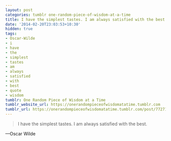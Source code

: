 ```yaml
---
layout: post
categories: tumblr one-random-piece-of-wisdom-at-a-time
title: I have the simplest tastes. I am always satisfied with the best.
date: '2014-02-20T23:03:53+10:30'
hidden: true
tags:
- Oscar-Wilde
- i
- have
- the
- simplest
- tastes
- am
- always
- satisfied
- with
- best
- quote
- wisdom
tumblr: One Random Piece of Wisdom at a Time
tumblr_website_url: https://onerandompieceofwisdomatatime.tumblr.com
tumblr_url: https://onerandompieceofwisdomatatime.tumblr.com/post/77271507192/i-have-the-simplest-tastes-i-am-always-satisfied
---
```

> I have the simplest tastes. I am always satisfied with the best.

—Oscar Wilde
